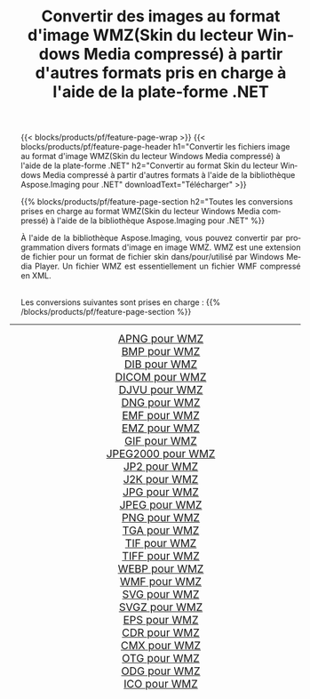 ﻿---
title: Convertir des images au format d'image WMZ(Skin du lecteur Windows Media compressé) à partir d'autres formats pris en charge à l'aide de la plate-forme .NET 
weight: 3920
url: /fr/net/conversion/to/wmz/ 
lang: fr
langdirlevel: 2
locales: zh-hans,ja,it,ru,de,es,fr,nl,id,lt,pl,pt,vi,tr,ko,zh-hant,ar,hi,th,sv,cs,uk,he
description: En utilisant Aspose.Imaging pour la bibliothèque .NET, il est facile de convertir en WMZ(Skin du lecteur Windows Media compressé) à partir d'autres formats d'image pris en charge
---

{{< blocks/products/pf/feature-page-wrap >}}
{{< blocks/products/pf/feature-page-header h1="Convertir les fichiers image au format d'image WMZ(Skin du lecteur Windows Media compressé) à l'aide de la plate-forme .NET" h2="Convertir au format Skin du lecteur Windows Media compressé à partir d'autres formats à l'aide de la bibliothèque Aspose.Imaging pour .NET" downloadText="Télécharger" >}}


{{% blocks/products/pf/feature-page-section  h2="Toutes les conversions prises en charge au format WMZ(Skin du lecteur Windows Media compressé) à l'aide de la bibliothèque Aspose.Imaging pour .NET" %}}
<p align=justify>À l'aide de la bibliothèque Aspose.Imaging, vous pouvez convertir par programmation divers formats d'image en image WMZ. WMZ est une extension de fichier pour un format de fichier skin dans/pour/utilisé par Windows Media Player. Un fichier WMZ est essentiellement un fichier WMF compressé en XML. </p>
<br/>
Les conversions suivantes sont prises en charge :
{{% /blocks/products/pf/feature-page-section %}}
<div class="container-fluid productfamilypage bg-gray">
    <div class="convertypes bg-gray agp-content section">
        <div class="container">
		<hr style="margin-left:-20px;"/>
		<div class="row other-converters" style="gap: 10px;font-size: 19px;text-align:center;">
		    <div class='col-md-2 other-converter remove-lp remove-rp'><a href="/imaging/fr/net/conversion/apng-to-wmz/" style="padding:15px;">APNG pour WMZ</a></div>
<div class='col-md-2 other-converter remove-lp remove-rp'><a href="/imaging/fr/net/conversion/bmp-to-wmz/" style="padding:15px;">BMP pour WMZ</a></div>
<div class='col-md-2 other-converter remove-lp remove-rp'><a href="/imaging/fr/net/conversion/dib-to-wmz/" style="padding:15px;">DIB pour WMZ</a></div>
<div class='col-md-2 other-converter remove-lp remove-rp'><a href="/imaging/fr/net/conversion/dicom-to-wmz/" style="padding:15px;">DICOM pour WMZ</a></div>
<div class='col-md-2 other-converter remove-lp remove-rp'><a href="/imaging/fr/net/conversion/djvu-to-wmz/" style="padding:15px;">DJVU pour WMZ</a></div>
<div class='col-md-2 other-converter remove-lp remove-rp'><a href="/imaging/fr/net/conversion/dng-to-wmz/" style="padding:15px;">DNG pour WMZ</a></div>
<div class='col-md-2 other-converter remove-lp remove-rp'><a href="/imaging/fr/net/conversion/emf-to-wmz/" style="padding:15px;">EMF pour WMZ</a></div>
<div class='col-md-2 other-converter remove-lp remove-rp'><a href="/imaging/fr/net/conversion/emz-to-wmz/" style="padding:15px;">EMZ pour WMZ</a></div>
<div class='col-md-2 other-converter remove-lp remove-rp'><a href="/imaging/fr/net/conversion/gif-to-wmz/" style="padding:15px;">GIF pour WMZ</a></div>
<div class='col-md-2 other-converter remove-lp remove-rp'><a href="/imaging/fr/net/conversion/jpeg2000-to-wmz/" style="padding:15px;">JPEG2000 pour WMZ</a></div>
<div class='col-md-2 other-converter remove-lp remove-rp'><a href="/imaging/fr/net/conversion/jp2-to-wmz/" style="padding:15px;">JP2 pour WMZ</a></div>
<div class='col-md-2 other-converter remove-lp remove-rp'><a href="/imaging/fr/net/conversion/j2k-to-wmz/" style="padding:15px;">J2K pour WMZ</a></div>
<div class='col-md-2 other-converter remove-lp remove-rp'><a href="/imaging/fr/net/conversion/jpg-to-wmz/" style="padding:15px;">JPG pour WMZ</a></div>
<div class='col-md-2 other-converter remove-lp remove-rp'><a href="/imaging/fr/net/conversion/jpeg-to-wmz/" style="padding:15px;">JPEG pour WMZ</a></div>
<div class='col-md-2 other-converter remove-lp remove-rp'><a href="/imaging/fr/net/conversion/png-to-wmz/" style="padding:15px;">PNG pour WMZ</a></div>
<div class='col-md-2 other-converter remove-lp remove-rp'><a href="/imaging/fr/net/conversion/tga-to-wmz/" style="padding:15px;">TGA pour WMZ</a></div>
<div class='col-md-2 other-converter remove-lp remove-rp'><a href="/imaging/fr/net/conversion/tif-to-wmz/" style="padding:15px;">TIF pour WMZ</a></div>
<div class='col-md-2 other-converter remove-lp remove-rp'><a href="/imaging/fr/net/conversion/tiff-to-wmz/" style="padding:15px;">TIFF pour WMZ</a></div>
<div class='col-md-2 other-converter remove-lp remove-rp'><a href="/imaging/fr/net/conversion/webp-to-wmz/" style="padding:15px;">WEBP pour WMZ</a></div>
<div class='col-md-2 other-converter remove-lp remove-rp'><a href="/imaging/fr/net/conversion/wmf-to-wmz/" style="padding:15px;">WMF pour WMZ</a></div>
<div class='col-md-2 other-converter remove-lp remove-rp'><a href="/imaging/fr/net/conversion/svg-to-wmz/" style="padding:15px;">SVG pour WMZ</a></div>
<div class='col-md-2 other-converter remove-lp remove-rp'><a href="/imaging/fr/net/conversion/svgz-to-wmz/" style="padding:15px;">SVGZ pour WMZ</a></div>
<div class='col-md-2 other-converter remove-lp remove-rp'><a href="/imaging/fr/net/conversion/eps-to-wmz/" style="padding:15px;">EPS pour WMZ</a></div>
<div class='col-md-2 other-converter remove-lp remove-rp'><a href="/imaging/fr/net/conversion/cdr-to-wmz/" style="padding:15px;">CDR pour WMZ</a></div>
<div class='col-md-2 other-converter remove-lp remove-rp'><a href="/imaging/fr/net/conversion/cmx-to-wmz/" style="padding:15px;">CMX pour WMZ</a></div>
<div class='col-md-2 other-converter remove-lp remove-rp'><a href="/imaging/fr/net/conversion/otg-to-wmz/" style="padding:15px;">OTG pour WMZ</a></div>
<div class='col-md-2 other-converter remove-lp remove-rp'><a href="/imaging/fr/net/conversion/odg-to-wmz/" style="padding:15px;">ODG pour WMZ</a></div>
<div class='col-md-2 other-converter remove-lp remove-rp'><a href="/imaging/fr/net/conversion/ico-to-wmz/" style="padding:15px;">ICO pour WMZ</a></div>
                </div>
        </div>
    </div>
</div>
<br/>

